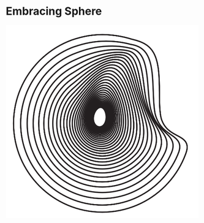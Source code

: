 # Embracing Sphere

![Embracing Sphere Logo](images/logo_embrace_sphere.png "Embracing Sphere Logo")
